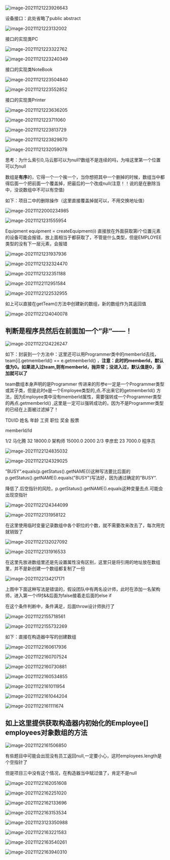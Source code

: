 ![image-20211121223926643](D:\TyporaPhoto\image-20211121223926643.png)

设备接口：此处省略了public abstract

![image-20211121223132002](D:\TyporaPhoto\image-20211121223132002.png)



接口的实现类PC

![image-20211121223322762](D:\TyporaPhoto\image-20211121223322762.png)

![image-20211121223240349](D:\TyporaPhoto\image-20211121223240349.png)



接口的实现类NoteBook

![image-20211121223504840](D:\TyporaPhoto\image-20211121223504840.png)

![image-20211121223552852](D:\TyporaPhoto\image-20211121223552852.png)



接口的实现类Printer

![image-20211121223636205](D:\TyporaPhoto\image-20211121223636205.png)

![image-20211121223711060](D:\TyporaPhoto\image-20211121223711060.png)



![image-20211121223813729](D:\TyporaPhoto\image-20211121223813729.png)

![image-20211121223829870](D:\TyporaPhoto\image-20211121223829870.png)





![image-20211121232059078](D:\TyporaPhoto\image-20211121232059078.png)

思考：为什么索引0,马云那可以为null?数组不是连续的吗，为啥这里第一个位置可以为null

数组是**有序**的，它得一个一个挨一个，当你想把其中一个删掉的时候，数组当中都得后面一个把前面一个覆盖掉，把最后的一个改成null(注意！！说的是在删除当中，没说数组中不可以有空值)

如下：项目二中的删除操作（这里直接覆盖掉就可以，不用交换地址值）

![image-20211122000234985](D:\TyporaPhoto\image-20211122000234985.png)

![image-20211121231555954](D:\TyporaPhoto\image-20211121231555954.png)

Equipment equipment = createEquipment(i) 直接放在外面获取第i个位置元素的设备可能会报错，放上面相当于都获取了，不管是什么类型，但是EMPLOYEE类型的没有下一层元素，会报错

![image-20211121231937936](D:\TyporaPhoto\image-20211121231937936.png)



![image-20211121232324470](D:\TyporaPhoto\image-20211121232324470.png)

![image-20211121232351188](D:\TyporaPhoto\image-20211121232351188.png)





![image-20211122112951584](D:\TyporaPhoto\image-20211122112951584.png)



![image-20211122122532955](D:\TyporaPhoto\image-20211122122532955.png)

如上可以直接在getTeam()方法中创建新的数组，新的数组作为其返回值 



![image-20211122124040078](D:\TyporaPhoto\image-20211122124040078.png)

## 判断是程序员然后在前面加一个“非“——！

![image-20211122124226247](D:\TyporaPhoto\image-20211122124226247.png)

如下：封装到一个方法中：这里还可以用Programmer类中的memberId去找，team[i].getmemberId() == e.getmemberId() ，**注意：此时的memberId，默认值为0。如果进入过team,则有memberId，抛异常；没进入过，默认值是0，添加就可以了**

team数组本身声明的是Programmer  传进来的形参e一定是一个Programmer类型或其子类，但是此时e是一个Employee类型的,点.不出来它的getmemberId() 方法，因为Employee类中没有memberId属性，需要强转成一个Programmer类型的再点.getmemberId() ,这里是一定可以强转成功的，因为不是Programmer类型的已经在上面被过滤掉了！

TDI/ID  姓名    年龄      工资       职位      奖金        股票 

memberId/Id

1/2	马化腾	32	18000.0	 架构师   15000.0	2000
2/3	李彦宏	23	7000.0	   程序员

![image-20211122124835032](D:\TyporaPhoto\image-20211122124835032.png)











![image-20211122124329025](D:\TyporaPhoto\image-20211122124329025.png)

”BUSY“.equals(p.getStatus().getNAME())这种写法要比后面的p.getStatus().getNAME().equals("BUSY")写法好，因为通过确定的”BUSY“.

降低了.后空指针的风险，p.getStatus().getNAME().equals这种变量去点.可能会出现空指针

![image-20211122124344099](D:\TyporaPhoto\image-20211122124344099.png)

![image-20211122131958122](D:\TyporaPhoto\image-20211122131958122.png)

在这里使用临时变量记录数组中各个职位的个数，就不需要改来改去了，每次用完就销毁了

![image-20211122132027092](D:\TyporaPhoto\image-20211122132027092.png)

![image-20211122131916533](D:\TyporaPhoto\image-20211122131916533.png)

在这里先放进数组里还是先设置属性没有区别，这里只是将引用的地址放在数组里，并不是新创建一个数组都复制了一份



![image-20211122134217171](D:\TyporaPhoto\image-20211122134217171.png)

上图中下面这种写法是错误的，假设团队中有两名设计师，此时在添加一名架构师，进入第一个if时&&后面为false接着走后面的else if

在这个条件判断中，条件满足，后面throw设计师执行了



![image-20211122155718561](D:\TyporaPhoto\image-20211122155718561.png)

![image-20211122155732269](D:\TyporaPhoto\image-20211122155732269.png)



如下：直接在构造器中写的创建数组

![image-20211122160617936](D:\TyporaPhoto\image-20211122160617936.png)

![image-20211122160707524](D:\TyporaPhoto\image-20211122160707524.png)

![image-20211122160730881](D:\TyporaPhoto\image-20211122160730881.png)

![image-20211122160534855](D:\TyporaPhoto\image-20211122160534855.png)

![image-20211122161011954](D:\TyporaPhoto\image-20211122161011954.png)

![image-20211122161044204](D:\TyporaPhoto\image-20211122161044204.png)

![image-20211122161111674](D:\TyporaPhoto\image-20211122161111674.png)

## 如上这里提供获取构造器内初始化的Employee[] employees对象数组的方法



![image-20211122161506850](D:\TyporaPhoto\image-20211122161506850.png)

有些题目中可能会出现没有员工返回null,一定要小心，这时employees.length是个空指针了

但是项目三中没有这个情况，在构造器当中赋过值了，肯定不是null



![image-20211122162051608](D:\TyporaPhoto\image-20211122162051608.png)

![image-20211122162251020](D:\TyporaPhoto\image-20211122162251020.png)

![image-20211122162133696](D:\TyporaPhoto\image-20211122162133696.png)





![image-20211122163153534](D:\TyporaPhoto\image-20211122163153534.png)

![image-20211123123350988](D:\TyporaPhoto\image-20211123123350988.png)

![image-20211122163221583](D:\TyporaPhoto\image-20211122163221583.png)



![image-20211122163540261](D:\TyporaPhoto\image-20211122163540261.png)





![image-20211122163940310](D:\TyporaPhoto\image-20211122163940310.png)

